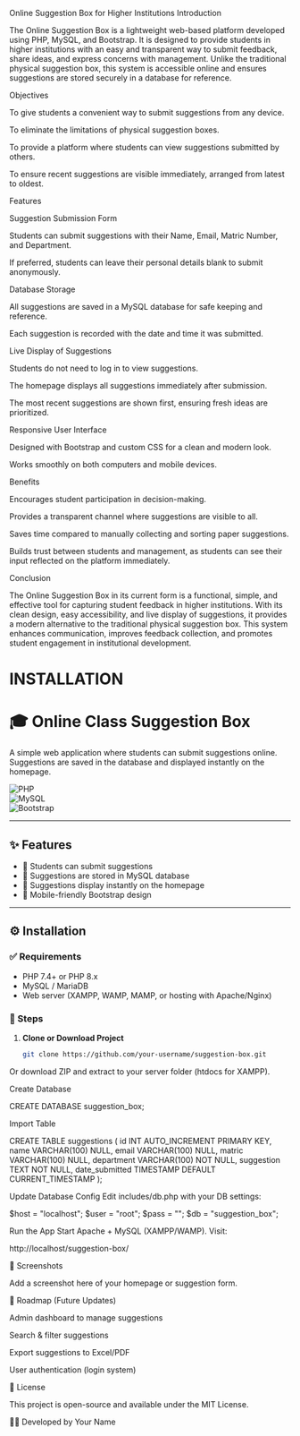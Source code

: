 Online Suggestion Box for Higher Institutions
Introduction

The Online Suggestion Box is a lightweight web-based platform developed using PHP, MySQL, and Bootstrap. It is designed to provide students in higher institutions with an easy and transparent way to submit feedback, share ideas, and express concerns with management. Unlike the traditional physical suggestion box, this system is accessible online and ensures suggestions are stored securely in a database for reference.

Objectives

To give students a convenient way to submit suggestions from any device.

To eliminate the limitations of physical suggestion boxes.

To provide a platform where students can view suggestions submitted by others.

To ensure recent suggestions are visible immediately, arranged from latest to oldest.

Features

Suggestion Submission Form

Students can submit suggestions with their Name, Email, Matric Number, and Department.

If preferred, students can leave their personal details blank to submit anonymously.

Database Storage

All suggestions are saved in a MySQL database for safe keeping and reference.

Each suggestion is recorded with the date and time it was submitted.

Live Display of Suggestions

Students do not need to log in to view suggestions.

The homepage displays all suggestions immediately after submission.

The most recent suggestions are shown first, ensuring fresh ideas are prioritized.

Responsive User Interface

Designed with Bootstrap and custom CSS for a clean and modern look.

Works smoothly on both computers and mobile devices.

Benefits

Encourages student participation in decision-making.

Provides a transparent channel where suggestions are visible to all.

Saves time compared to manually collecting and sorting paper suggestions.

Builds trust between students and management, as students can see their input reflected on the platform immediately.

Conclusion

The Online Suggestion Box in its current form is a functional, simple, and effective tool for capturing student feedback in higher institutions. With its clean design, easy accessibility, and live display of suggestions, it provides a modern alternative to the traditional physical suggestion box. This system enhances communication, improves feedback collection, and promotes student engagement in institutional development.

# INSTALLATION
# 🎓 Online Class Suggestion Box  

A simple web application where students can submit suggestions online.  
Suggestions are saved in the database and displayed instantly on the homepage.  

![PHP](https://img.shields.io/badge/PHP-7.4%2B-blue)  
![MySQL](https://img.shields.io/badge/MySQL-Database-orange)  
![Bootstrap](https://img.shields.io/badge/Bootstrap-Frontend-purple)  

---

## ✨ Features  

- 📝 Students can submit suggestions  
- 💾 Suggestions are stored in MySQL database  
- 📌 Suggestions display instantly on the homepage  
- 📱 Mobile-friendly Bootstrap design  

---

## ⚙️ Installation  

### ✅ Requirements  
- PHP 7.4+ or PHP 8.x  
- MySQL / MariaDB  
- Web server (XAMPP, WAMP, MAMP, or hosting with Apache/Nginx)  

### 🚀 Steps  

1. **Clone or Download Project**  
   ```bash
   git clone https://github.com/your-username/suggestion-box.git


Or download ZIP and extract to your server folder (htdocs for XAMPP).

Create Database

CREATE DATABASE suggestion_box;


Import Table

CREATE TABLE suggestions (
    id INT AUTO_INCREMENT PRIMARY KEY,
    name VARCHAR(100) NULL,
    email VARCHAR(100) NULL,
    matric VARCHAR(100) NULL,
    department VARCHAR(100) NOT NULL,
    suggestion TEXT NOT NULL,
    date_submitted TIMESTAMP DEFAULT CURRENT_TIMESTAMP
);


Update Database Config
Edit includes/db.php with your DB settings:

$host = "localhost";
$user = "root";
$pass = "";
$db   = "suggestion_box";


Run the App
Start Apache + MySQL (XAMPP/WAMP).
Visit:

http://localhost/suggestion-box/

📸 Screenshots

Add a screenshot here of your homepage or suggestion form.

📌 Roadmap (Future Updates)

 Admin dashboard to manage suggestions

 Search & filter suggestions

 Export suggestions to Excel/PDF

 User authentication (login system)

📜 License

This project is open-source and available under the MIT License.

👨‍💻 Developed by Your Name
